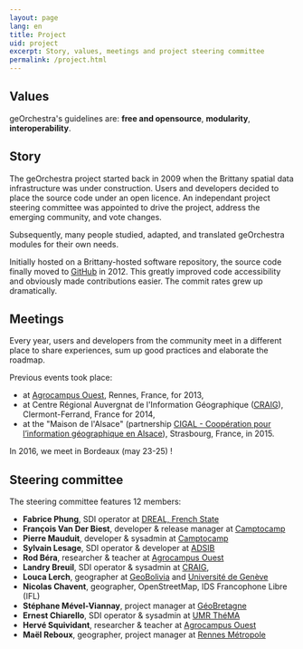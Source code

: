 ```yaml
---
layout: page
lang: en
title: Project
uid: project
excerpt: Story, values, meetings and project steering committee
permalink: /project.html
---
```


## Values

geOrchestra's guidelines are: **free and opensource**, **modularity**, **interoperability**.

## Story

The geOrchestra project started back in 2009 when the Brittany spatial data infrastructure was under construction. Users and developers decided to place the source code under an open licence. An independant project steering committee was appointed to drive the project, address the emerging community, and vote changes.

Subsequently, many people studied, adapted, and translated geOrchestra modules for their own needs.

Initially hosted on a Brittany-hosted software repository, the source code finally moved to [GitHub](https://github.com/georchestra) in 2012. This greatly improved code accessibility and obviously made contributions easier. The commit rates grew up dramatically.

## Meetings

Every year, users and developers from the community meet in a different place to share experiences, sum up good practices and elaborate the roadmap. 

Previous events took place:

 * at [Agrocampus Ouest](http://www.agrocampus-ouest.fr/), Rennes, France, for 2013,
 * at Centre Régional Auvergnat de l'Information Géographique ([CRAIG](http://craig.fr/)), Clermont-Ferrand, France for 2014,
 * at the "Maison de l'Alsace" (partnership [CIGAL - Coopération pour l’information géographique en Alsace](https://www.cigalsace.org/portail/)), Strasbourg, France, in 2015.
 
In 2016, we meet in Bordeaux (may 23-25) !

## Steering committee

The steering committee features 12 members:

 * **Fabrice Phung**, SDI operator at [DREAL, French State](http://www.bretagne.developpement-durable.gouv.fr/)
 * **François Van Der Biest**, developer & release manager at [Camptocamp](http://www.camptocamp.com/)
 * **Pierre Mauduit**, developer & sysadmin at [Camptocamp](http://www.camptocamp.com/)
 * **Sylvain Lesage**, SDI operator & developer at [ADSIB](http://www.adsib.gob.bo/)
 * **Rod Béra**, researcher & teacher at [Agrocampus Ouest](http://www.agrocampus-ouest.fr/)
 * **Landry Breuil**, SDI operator & sysadmin at [CRAIG](http://craig.fr/),
 * **Louca Lerch**, geographer at [GeoBolivia](http://geo.gob.bo/) and [Université de Genève](https://www.unige.ch/sciences-societe/faculte/departements/dgeo/)
 * **Nicolas Chavent**, geographer, OpenStreetMap, IDS Francophone Libre (IFL)
 * **Stéphane Mével-Viannay**, project manager at [GéoBretagne](http://geobretagne.fr)
 * **Ernest Chiarello**, SDI operator & sysadmin at [UMR ThéMA](http://thema.univ-fcomte.fr/)
 * **Hervé Squividant**, researcher & teacher at [Agrocampus Ouest](http://www.agrocampus-ouest.fr/)
 * **Maël Reboux**, geographer, project manager at [Rennes Métropole](http://metropole.rennes.bzh/)
